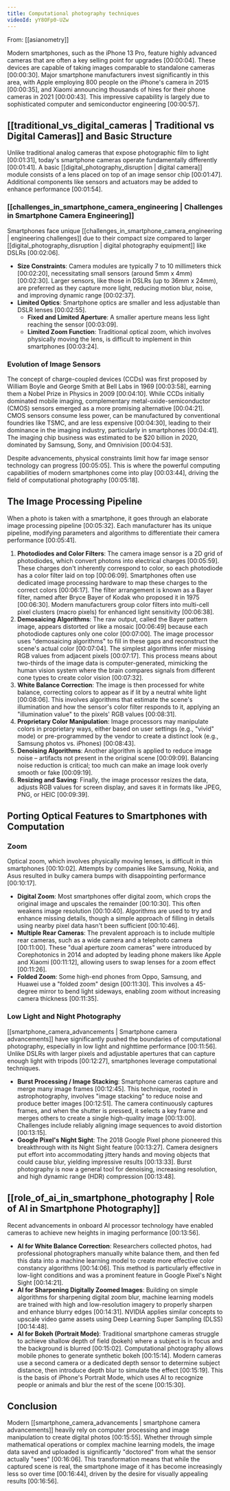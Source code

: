 ```yaml
---
title: Computational photography techniques
videoId: yY8OFp0-UZw
---
```


From: [[asianometry]] <br/> 

Modern smartphones, such as the iPhone 13 Pro, feature highly advanced cameras that are often a key selling point for upgrades <a class="yt-timestamp" data-t="00:00:04">[00:00:04]</a>. These devices are capable of taking images comparable to standalone cameras <a class="yt-timestamp" data-t="00:00:30">[00:00:30]</a>. Major smartphone manufacturers invest significantly in this area, with Apple employing 800 people on the iPhone's camera in 2015 <a class="yt-timestamp" data-t="00:00:35">[00:00:35]</a>, and Xiaomi announcing thousands of hires for their phone cameras in 2021 <a class="yt-timestamp" data-t="00:00:43">[00:00:43]</a>. This impressive capability is largely due to sophisticated computer and semiconductor engineering <a class="yt-timestamp" data-t="00:00:57">[00:00:57]</a>.

## [[traditional_vs_digital_cameras | Traditional vs Digital Cameras]] and Basic Structure
Unlike traditional analog cameras that expose photographic film to light <a class="yt-timestamp" data-t="00:01:31">[00:01:31]</a>, today's smartphone cameras operate fundamentally differently <a class="yt-timestamp" data-t="00:01:41">[00:01:41]</a>. A basic [[digital_photography_disruption | digital camera]] module consists of a lens placed on top of an image sensor chip <a class="yt-timestamp" data-t="00:01:47">[00:01:47]</a>. Additional components like sensors and actuators may be added to enhance performance <a class="yt-timestamp" data-t="00:01:54">[00:01:54]</a>.

### [[challenges_in_smartphone_camera_engineering | Challenges in Smartphone Camera Engineering]]
Smartphones face unique [[challenges_in_smartphone_camera_engineering | engineering challenges]] due to their compact size compared to larger [[digital_photography_disruption | digital photography equipment]] like DSLRs <a class="yt-timestamp" data-t="00:02:06">[00:02:06]</a>.
*   **Size Constraints**: Camera modules are typically 7 to 10 millimeters thick <a class="yt-timestamp" data-t="00:02:20">[00:02:20]</a>, necessitating small sensors (around 5mm x 4mm) <a class="yt-timestamp" data-t="00:02:30">[00:02:30]</a>. Larger sensors, like those in DSLRs (up to 36mm x 24mm), are preferred as they capture more light, reducing motion blur, noise, and improving dynamic range <a class="yt-timestamp" data-t="00:02:37">[00:02:37]</a>.
*   **Limited Optics**: Smartphone optics are smaller and less adjustable than DSLR lenses <a class="yt-timestamp" data-t="00:02:55">[00:02:55]</a>.
    *   **Fixed and Limited Aperture**: A smaller aperture means less light reaching the sensor <a class="yt-timestamp" data-t="00:03:09">[00:03:09]</a>.
    *   **Limited Zoom Function**: Traditional optical zoom, which involves physically moving the lens, is difficult to implement in thin smartphones <a class="yt-timestamp" data-t="00:03:24">[00:03:24]</a>.

### Evolution of Image Sensors
The concept of charge-coupled devices (CCDs) was first proposed by William Boyle and George Smith at Bell Labs in 1969 <a class="yt-timestamp" data-t="00:03:58">[00:03:58]</a>, earning them a Nobel Prize in Physics in 2009 <a class="yt-timestamp" data-t="00:04:10">[00:04:10]</a>. While CCDs initially dominated mobile imaging, complementary metal-oxide-semiconductor (CMOS) sensors emerged as a more promising alternative <a class="yt-timestamp" data-t="00:04:21">[00:04:21]</a>. CMOS sensors consume less power, can be manufactured by conventional foundries like TSMC, and are less expensive <a class="yt-timestamp" data-t="00:04:30">[00:04:30]</a>, leading to their dominance in the imaging industry, particularly in smartphones <a class="yt-timestamp" data-t="00:04:41">[00:04:41]</a>. The imaging chip business was estimated to be $20 billion in 2020, dominated by Samsung, Sony, and Omnivision <a class="yt-timestamp" data-t="00:04:53">[00:04:53]</a>.

Despite advancements, physical constraints limit how far image sensor technology can progress <a class="yt-timestamp" data-t="00:05:05">[00:05:05]</a>. This is where the powerful computing capabilities of modern smartphones come into play <a class="yt-timestamp" data-t="00:03:44">[00:03:44]</a>, driving the field of computational photography <a class="yt-timestamp" data-t="00:05:18">[00:05:18]</a>.

## The Image Processing Pipeline
When a photo is taken with a smartphone, it goes through an elaborate image processing pipeline <a class="yt-timestamp" data-t="00:05:32">[00:05:32]</a>. Each manufacturer has its unique pipeline, modifying parameters and algorithms to differentiate their camera performance <a class="yt-timestamp" data-t="00:05:41">[00:05:41]</a>.

1.  **Photodiodes and Color Filters**: The camera image sensor is a 2D grid of photodiodes, which convert photons into electrical charges <a class="yt-timestamp" data-t="00:05:59">[00:05:59]</a>. These charges don't inherently correspond to color, so each photodiode has a color filter laid on top <a class="yt-timestamp" data-t="00:06:09">[00:06:09]</a>. Smartphones often use dedicated image processing hardware to map these charges to the correct colors <a class="yt-timestamp" data-t="00:06:17">[00:06:17]</a>. The filter arrangement is known as a Bayer filter, named after Bryce Bayer of Kodak who proposed it in 1975 <a class="yt-timestamp" data-t="00:06:30">[00:06:30]</a>. Modern manufacturers group color filters into multi-cell pixel clusters (macro pixels) for enhanced light sensitivity <a class="yt-timestamp" data-t="00:06:38">[00:06:38]</a>.
2.  **Demosaicing Algorithms**: The raw output, called the Bayer pattern image, appears distorted or like a mosaic <a class="yt-timestamp" data-t="00:06:49">[00:06:49]</a> because each photodiode captures only one color <a class="yt-timestamp" data-t="00:07:00">[00:07:00]</a>. The image processor uses "demosaicing algorithms" to fill in these gaps and reconstruct the scene's actual color <a class="yt-timestamp" data-t="00:07:04">[00:07:04]</a>. The simplest algorithms infer missing RGB values from adjacent pixels <a class="yt-timestamp" data-t="00:07:17">[00:07:17]</a>. This process means about two-thirds of the image data is computer-generated, mimicking the human vision system where the brain compares signals from different cone types to create color vision <a class="yt-timestamp" data-t="00:07:32">[00:07:32]</a>.
3.  **White Balance Correction**: The image is then processed for white balance, correcting colors to appear as if lit by a neutral white light <a class="yt-timestamp" data-t="00:08:06">[00:08:06]</a>. This involves algorithms that estimate the scene's illumination and how the sensor's color filter responds to it, applying an "illumination value" to the pixels' RGB values <a class="yt-timestamp" data-t="00:08:31">[00:08:31]</a>.
4.  **Proprietary Color Manipulation**: Image processors may manipulate colors in proprietary ways, either based on user settings (e.g., "vivid" mode) or pre-programmed by the vendor to create a distinct look (e.g., Samsung photos vs. iPhones) <a class="yt-timestamp" data-t="00:08:43">[00:08:43]</a>.
5.  **Denoising Algorithms**: Another algorithm is applied to reduce image noise – artifacts not present in the original scene <a class="yt-timestamp" data-t="00:09:09">[00:09:09]</a>. Balancing noise reduction is critical; too much can make an image look overly smooth or fake <a class="yt-timestamp" data-t="00:09:19">[00:09:19]</a>.
6.  **Resizing and Saving**: Finally, the image processor resizes the data, adjusts RGB values for screen display, and saves it in formats like JPEG, PNG, or HEIC <a class="yt-timestamp" data-t="00:09:39">[00:09:39]</a>.

## Porting Optical Features to Smartphones with Computation

### Zoom
Optical zoom, which involves physically moving lenses, is difficult in thin smartphones <a class="yt-timestamp" data-t="00:10:02">[00:10:02]</a>. Attempts by companies like Samsung, Nokia, and Asus resulted in bulky camera bumps with disappointing performance <a class="yt-timestamp" data-t="00:10:17">[00:10:17]</a>.
*   **Digital Zoom**: Most smartphones offer digital zoom, which crops the original image and upscales the remainder <a class="yt-timestamp" data-t="00:10:30">[00:10:30]</a>. This often weakens image resolution <a class="yt-timestamp" data-t="00:10:40">[00:10:40]</a>. Algorithms are used to try and enhance missing details, though a simple approach of filling in details using nearby pixel data hasn't been sufficient <a class="yt-timestamp" data-t="00:10:46">[00:10:46]</a>.
*   **Multiple Rear Cameras**: The prevalent approach is to include multiple rear cameras, such as a wide camera and a telephoto camera <a class="yt-timestamp" data-t="00:11:00">[00:11:00]</a>. These "dual aperture zoom cameras" were introduced by Corephotonics in 2014 and adopted by leading phone makers like Apple and Xiaomi <a class="yt-timestamp" data-t="00:11:12">[00:11:12]</a>, allowing users to swap lenses for a zoom effect <a class="yt-timestamp" data-t="00:11:26">[00:11:26]</a>.
*   **Folded Zoom**: Some high-end phones from Oppo, Samsung, and Huawei use a "folded zoom" design <a class="yt-timestamp" data-t="00:11:30">[00:11:30]</a>. This involves a 45-degree mirror to bend light sideways, enabling zoom without increasing camera thickness <a class="yt-timestamp" data-t="00:11:35">[00:11:35]</a>.

### Low Light and Night Photography
[[smartphone_camera_advancements | Smartphone camera advancements]] have significantly pushed the boundaries of computational photography, especially in low light and nighttime performance <a class="yt-timestamp" data-t="00:11:56">[00:11:56]</a>. Unlike DSLRs with larger pixels and adjustable apertures that can capture enough light with tripods <a class="yt-timestamp" data-t="00:12:27">[00:12:27]</a>, smartphones leverage computational techniques.
*   **Burst Processing / Image Stacking**: Smartphone cameras capture and merge many image frames <a class="yt-timestamp" data-t="00:12:45">[00:12:45]</a>. This technique, rooted in astrophotography, involves "image stacking" to reduce noise and produce better images <a class="yt-timestamp" data-t="00:12:51">[00:12:51]</a>. The camera continuously captures frames, and when the shutter is pressed, it selects a key frame and merges others to create a single high-quality image <a class="yt-timestamp" data-t="00:13:00">[00:13:00]</a>. Challenges include reliably aligning image sequences to avoid distortion <a class="yt-timestamp" data-t="00:13:15">[00:13:15]</a>.
*   **Google Pixel's Night Sight**: The 2018 Google Pixel phone pioneered this breakthrough with its Night Sight feature <a class="yt-timestamp" data-t="00:13:27">[00:13:27]</a>. Camera designers put effort into accommodating jittery hands and moving objects that could cause blur, yielding impressive results <a class="yt-timestamp" data-t="00:13:33">[00:13:33]</a>. Burst photography is now a general tool for denoising, increasing resolution, and high dynamic range (HDR) compression <a class="yt-timestamp" data-t="00:13:48">[00:13:48]</a>.

## [[role_of_ai_in_smartphone_photography | Role of AI in Smartphone Photography]]
Recent advancements in onboard AI processor technology have enabled cameras to achieve new heights in imaging performance <a class="yt-timestamp" data-t="00:13:56">[00:13:56]</a>.

*   **AI for White Balance Correction**: Researchers collected photos, had professional photographers manually white balance them, and then fed this data into a machine learning model to create more effective color constancy algorithms <a class="yt-timestamp" data-t="00:14:06">[00:14:06]</a>. This method is particularly effective in low-light conditions and was a prominent feature in Google Pixel's Night Sight <a class="yt-timestamp" data-t="00:14:21">[00:14:21]</a>.
*   **AI for Sharpening Digitally Zoomed Images**: Building on simple algorithms for sharpening digital zoom blur, machine learning models are trained with high and low-resolution imagery to properly sharpen and enhance blurry edges <a class="yt-timestamp" data-t="00:14:31">[00:14:31]</a>. NVIDIA applies similar concepts to upscale video game assets using Deep Learning Super Sampling (DLSS) <a class="yt-timestamp" data-t="00:14:48">[00:14:48]</a>.
*   **AI for Bokeh (Portrait Mode)**: Traditional smartphone cameras struggle to achieve shallow depth of field (bokeh) where a subject is in focus and the background is blurred <a class="yt-timestamp" data-t="00:15:02">[00:15:02]</a>. Computational photography allows mobile phones to generate synthetic bokeh <a class="yt-timestamp" data-t="00:15:14">[00:15:14]</a>. Modern cameras use a second camera or a dedicated depth sensor to determine subject distance, then introduce depth blur to simulate the effect <a class="yt-timestamp" data-t="00:15:19">[00:15:19]</a>. This is the basis of iPhone's Portrait Mode, which uses AI to recognize people or animals and blur the rest of the scene <a class="yt-timestamp" data-t="00:15:30">[00:15:30]</a>.

## Conclusion
Modern [[smartphone_camera_advancements | smartphone camera advancements]] heavily rely on computer processing and image manipulation to create digital photos <a class="yt-timestamp" data-t="00:15:55">[00:15:55]</a>. Whether through simple mathematical operations or complex machine learning models, the image data saved and uploaded is significantly "doctored" from what the sensor actually "sees" <a class="yt-timestamp" data-t="00:16:06">[00:16:06]</a>. This transformation means that while the captured scene is real, the smartphone image of it has become increasingly less so over time <a class="yt-timestamp" data-t="00:16:44">[00:16:44]</a>, driven by the desire for visually appealing results <a class="yt-timestamp" data-t="00:16:56">[00:16:56]</a>.